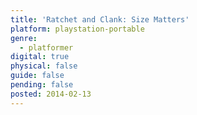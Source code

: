 ```yaml
---
title: 'Ratchet and Clank: Size Matters'
platform: playstation-portable
genre:
  - platformer
digital: true
physical: false
guide: false
pending: false
posted: 2014-02-13
---
```

